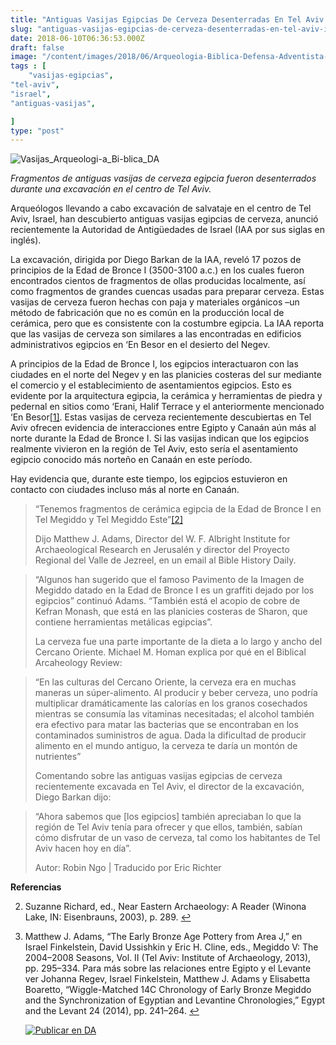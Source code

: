 ```yaml
---
title: "Antiguas Vasijas Egipcias De Cerveza Desenterradas En Tel Aviv Israel"
slug: "antiguas-vasijas-egipcias-de-cerveza-desenterradas-en-tel-aviv-israel"
date: 2018-06-10T06:36:53.000Z
draft: false
image: "/content/images/2018/06/Arqueologia-Biblica-Defensa-Adventista-26.png"
tags : [
    "vasijas-egipcias",
"tel-aviv",
"israel",
"antiguas-vasijas",

]
type: "post"
---
```


   ![Vasijas_Arqueologi-a_Bi-blica_DA](/content/images/2018/06/Vasijas_Arqueologi-a_Bi-blica_DA.png)

 *Fragmentos de antiguas vasijas de cerveza egipcia fueron desenterrados durante una excavación en el centro de Tel Aviv.*

 Arqueólogos llevando a cabo excavación de salvataje en el centro de Tel Aviv, Israel, han descubierto antiguas vasijas egipcias de cerveza, anunció recientemente la Autoridad de Antigüedades de Israel (IAA por sus siglas en inglés).

 La excavación, dirigida por Diego Barkan de la IAA, reveló 17 pozos de principios de la Edad de Bronce I (3500-3100 a.c.) en los cuales fueron encontrados cientos de fragmentos de ollas producidas localmente, así como fragmentos de grandes cuencas usadas para preparar cerveza. Estas vasijas de cerveza fueron hechas con paja y materiales orgánicos –un método de fabricación que no es común en la producción local de cerámica, pero que es consistente con la costumbre egipcia. La IAA reporta que las vasijas de cerveza son similares a las encontradas en edificios administrativos egipcios en ‘En Besor en el desierto del Negev.

 A principios de la Edad de Bronce I, los egipcios interactuaron con las ciudades en el norte del Negev y en las planicies costeras del sur mediante el comercio y el establecimiento de asentamientos egipcios. Esto es evidente por la arquitectura egipcia, la cerámica y herramientas de piedra y pedernal en sitios como ‘Erani, Halif Terrace y el anteriormente mencionado ‘En Besor[[1]](#fn1). Estas vasijas de cerveza recientemente descubiertas en Tel Aviv ofrecen evidencia de interacciones entre Egipto y Canaán aún más al norte durante la Edad de Bronce I. Si las vasijas indican que los egipcios realmente vivieron en la región de Tel Aviv, esto sería el asentamiento egipcio conocido más norteño en Canaán en este período.

 Hay evidencia que, durante este tiempo, los egipcios estuvieron en contacto con ciudades incluso más al norte en Canaán.

 
>  “Tenemos fragmentos de cerámica egipcia de la Edad de Bronce I en Tel Megiddo y Tel Megiddo Este”[[2]](#fn2)
> 
>   Dijo Matthew J. Adams, Director del W. F. Albright Institute for Archaeological Research en Jerusalén y director del Proyecto Regional del Valle de Jezreel, en un email al Bible History Daily.

 
>  “Algunos han sugerido que el famoso Pavimento de la Imagen de Megiddo datado en la Edad de Bronce I es un graffiti dejado por los egipcios” continuó Adams. “También está el acopio de cobre de Kefran Monash, que está en las planicies costeras de Sharon, que contiene herramientas metálicas egipcias”.
> 
>   La cerveza fue una parte importante de la dieta a lo largo y ancho del Cercano Oriente. Michael M. Homan explica por qué en el Biblical Arcaheology Review:

 
>  “En las culturas del Cercano Oriente, la cerveza era en muchas maneras un súper-alimento. Al producir y beber cerveza, uno podría multiplicar dramáticamente las calorías en los granos cosechados mientras se consumía las vitaminas necesitadas; el alcohol también era efectivo para matar las bacterias que se encontraban en los contaminados suministros de agua. Dada la dificultad de producir alimento en el mundo antiguo, la cerveza te daría un montón de nutrientes”
> 
>   Comentando sobre las antiguas vasijas egipcias de cerveza recientemente excavada en Tel Aviv, el director de la excavación, Diego Barkan dijo:

 
>  “Ahora sabemos que [los egipcios] también apreciaban lo que la región de Tel Aviv tenía para ofrecer y que ellos, también, sabían cómo disfrutar de un vaso de cerveza, tal como los habitantes de Tel Aviv hacen hoy en día”.
> 
>   Autor: Robin Ngo | Traducido por Eric Richter

 **Referencias**

   
 2. Suzanne Richard, ed., Near Eastern Archaeology: A Reader (Winona Lake, IN: Eisenbrauns, 2003), p. 289. [↩︎](#fnref1)

 
 4. Matthew J. Adams, “The Early Bronze Age Pottery from Area J,” en Israel Finkelstein, David Ussishkin y Eric H. Cline, eds., Megiddo V: The 2004–2008 Seasons, Vol. II (Tel Aviv: Institute of Archaeology, 2013), pp. 295–334. Para más sobre las relaciones entre Egipto y el Levante ver Johanna Regev, Israel Finkelstein, Matthew J. Adams y Elisabetta Boaretto, “Wiggle-Matched 14C Chronology of Early Bronze Megiddo and the Synchronization of Egyptian and Levantine Chronologies,” Egypt and the Levant 24 (2014), pp. 241–264. [↩︎](#fnref2)

 
 
     [![Publicar en DA](/content/images/2020/06/Publicar_DA.png)](/quieres-publicar-en-da/) 